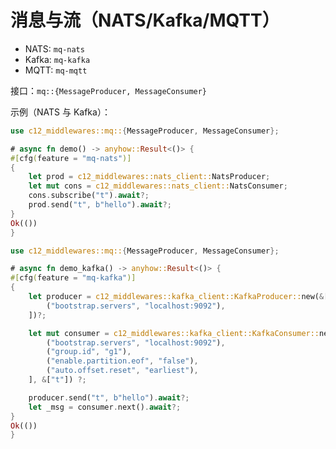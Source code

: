 # 消息与流（NATS/Kafka/MQTT）

- NATS: `mq-nats`
- Kafka: `mq-kafka`
- MQTT: `mq-mqtt`

接口：`mq::{MessageProducer, MessageConsumer}`

示例（NATS 与 Kafka）：

```rust
use c12_middlewares::mq::{MessageProducer, MessageConsumer};

# async fn demo() -> anyhow::Result<()> {
#[cfg(feature = "mq-nats")]
{
    let prod = c12_middlewares::nats_client::NatsProducer;
    let mut cons = c12_middlewares::nats_client::NatsConsumer;
    cons.subscribe("t").await?;
    prod.send("t", b"hello").await?;
}
Ok(())
}
```

```rust
use c12_middlewares::mq::{MessageProducer, MessageConsumer};

# async fn demo_kafka() -> anyhow::Result<()> {
#[cfg(feature = "mq-kafka")]
{
    let producer = c12_middlewares::kafka_client::KafkaProducer::new(&[
        ("bootstrap.servers", "localhost:9092"),
    ])?;

    let mut consumer = c12_middlewares::kafka_client::KafkaConsumer::new(&[
        ("bootstrap.servers", "localhost:9092"),
        ("group.id", "g1"),
        ("enable.partition.eof", "false"),
        ("auto.offset.reset", "earliest"),
    ], &["t"]) ?;

    producer.send("t", b"hello").await?;
    let _msg = consumer.next().await?;
}
Ok(())
}
```
